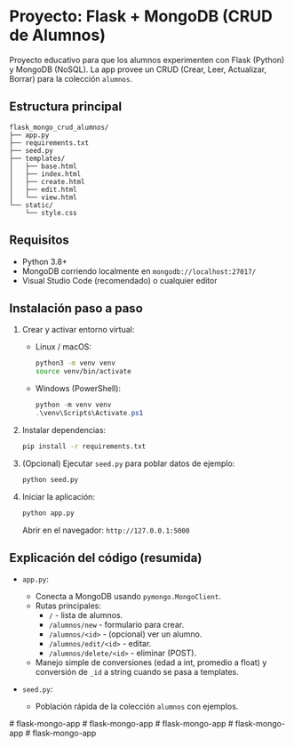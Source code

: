 # Proyecto: Flask + MongoDB (CRUD de Alumnos)

Proyecto educativo para que los alumnos experimenten con Flask (Python) y MongoDB (NoSQL).
La app provee un CRUD (Crear, Leer, Actualizar, Borrar) para la colección `alumnos`.

## Estructura principal
```
flask_mongo_crud_alumnos/
├── app.py
├── requirements.txt
├── seed.py
├── templates/
│   ├── base.html
│   ├── index.html
│   ├── create.html
│   ├── edit.html
│   └── view.html
└── static/
    └── style.css
```

## Requisitos
- Python 3.8+
- MongoDB corriendo localmente en `mongodb://localhost:27017/`
- Visual Studio Code (recomendado) o cualquier editor

## Instalación paso a paso

1. Crear y activar entorno virtual:
   - Linux / macOS:
     ```bash
     python3 -m venv venv
     source venv/bin/activate
     ```
   - Windows (PowerShell):
     ```powershell
     python -m venv venv
     .\venv\Scripts\Activate.ps1
     ```

2. Instalar dependencias:
   ```bash
   pip install -r requirements.txt
   ```

3. (Opcional) Ejecutar `seed.py` para poblar datos de ejemplo:
   ```bash
   python seed.py
   ```

4. Iniciar la aplicación:
   ```bash
   python app.py
   ```
   Abrir en el navegador: `http://127.0.0.1:5000`

## Explicación del código (resumida)

- `app.py`:
  - Conecta a MongoDB usando `pymongo.MongoClient`.
  - Rutas principales:
    - `/` - lista de alumnos.
    - `/alumnos/new` - formulario para crear.
    - `/alumnos/<id>` - (opcional) ver un alumno.
    - `/alumnos/edit/<id>` - editar.
    - `/alumnos/delete/<id>` - eliminar (POST).
  - Manejo simple de conversiones (edad a int, promedio a float) y conversión de `_id` a string cuando se pasa a templates.

- `seed.py`:
  - Población rápida de la colección `alumnos` con ejemplos.


#   f l a s k - m o n g o - a p p  
 #   f l a s k - m o n g o - a p p  
 #   f l a s k - m o n g o - a p p  
 #   f l a s k - m o n g o - a p p  
 #   f l a s k - m o n g o - a p p  
 